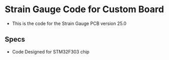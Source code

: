 # Strain Gauge Code for Custom Board

- This is the code for the Strain Gauge PCB version 25.0

## Specs

- Code Designed for STM32F303 chip

